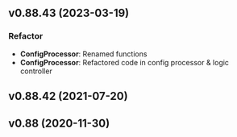 ## v0.88.43 (2023-03-19)

### Refactor

- **ConfigProcessor**: Renamed functions
- **ConfigProcessor**: Refactored code in config processor & logic controller

## v0.88.42 (2021-07-20)

## v0.88 (2020-11-30)
